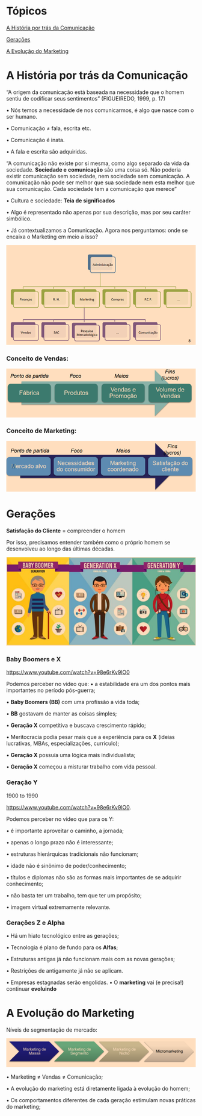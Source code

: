# Tópicos

[A História por trás da Comunicação](#a-hist%C3%B3ria-por-tr%C3%A1s-da-comunica%C3%A7%C3%A3o)

[Gerações](#gera%C3%A7%C3%B5es)

[A Evolução do Marketing](#a-evolu%C3%A7%C3%A3o-do-marketing)

# A História por trás da Comunicação

“A origem da comunicação está baseada na
necessidade que o homem sentiu de
codificar seus sentimentos” (FIGUEIREDO, 1999, p. 17)

• Nós temos a necessidade de nos
comunicarmos, é algo que nasce com o ser
humano.

• Comunicação ≠ fala, escrita etc.

• Comunicação é inata.

• A fala e escrita são adquiridas.

“A comunicação não existe por si
mesma, como algo separado da vida
da sociedade. **Sociedade e**
**comunicação** são uma coisa só. Não
poderia existir comunicação sem
sociedade, nem sociedade sem
comunicação. A comunicação não
pode ser melhor que sua sociedade
nem esta melhor que sua
comunicação. Cada sociedade tem a
comunicação que merece”

• Cultura e sociedade:
**Teia de significados**

• Algo é representado não
apenas por sua
descrição, mas por seu
caráter simbólico.

• Já contextualizamos a Comunicação. Agora nos
perguntamos: onde se encaixa o Marketing em
meio a isso?

![ÁreasDeADM](img/AreasDeADM.PNG)

### Conceito de Vendas:

![ConceitoDeVendas](img/ConceitoDeVendas.PNG)

### Conceito de Marketing:

![ConceitoDeMarketing](img/ConceitoDeMarketing.PNG)

# Gerações

**Satisfação do Cliente** = compreender o homem

Por isso, precisamos
entender também como
o próprio homem se
desenvolveu ao longo
das últimas décadas.

![Geracoes](img/Geracoes.PNG)

### Baby Boomers e X

<https://www.youtube.com/watch?v=98e6rKv9lO0>

Podemos perceber no vídeo que:
• a estabilidade era um dos pontos mais importantes no período pós-guerra;

• **Baby Boomers (BB)** com uma profissão a vida toda;

• **BB** gostavam de manter as coisas simples;

• **Geração X** competitiva e buscava crescimento rápido;

• Meritocracia podia pesar mais que a experiência para os
**X** (ideias lucrativas, MBAs, especializações, currículo);

• **Geração X** possuía uma lógica mais
individualista;

• **Geração X** começou a misturar trabalho
com vida pessoal.

### Geração Y
1900 to 1990

<https://www.youtube.com/watch?v=98e6rKv9lO0>. 

Podemos perceber no vídeo que para os Y:

• é importante aproveitar o caminho, a jornada;

• apenas o longo prazo não é interessante;

• estruturas hierárquicas tradicionais não funcionam;

• idade não é sinônimo de poder/conhecimento;

• títulos e diplomas não são as formas mais importantes de se adquirir conhecimento;

• não basta ter um trabalho, tem que ter um
propósito;

• imagem virtual extremamente relevante.

### Gerações Z e Alpha

• Há um hiato tecnológico entre as gerações;

• Tecnologia é plano de fundo para os **Alfas**;

• Estruturas antigas já não funcionam mais com as novas gerações;

• Restrições de antigamente já não se aplicam.

• Empresas estagnadas serão engolidas.
• O **marketing** vai (e precisa!) continuar
**evoluindo**

# A Evolução do Marketing

Níveis de segmentação de mercado:

![MarketingSegmentacao](img/MarketingSegmentacao.PNG)

• Marketing ≠ Vendas ≠
Comunicação;

• A evolução do marketing está
diretamente ligada à
evolução do homem;

• Os comportamentos
diferentes de cada geração
estimulam novas práticas do
marketing;
